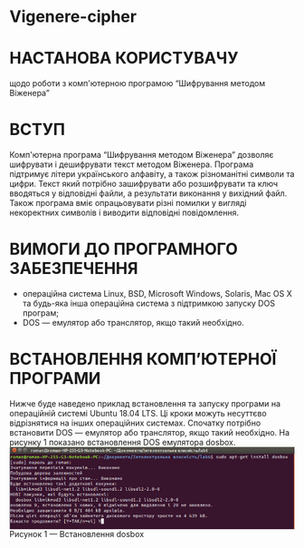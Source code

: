 # Vigenere-cipher
# НАСТАНОВА КОРИСТУВАЧУ
щодо роботи з комп'ютерною програмою “Шифрування методом Віженера”

# ВСТУП
Комп'ютерна програма “Шифрування методом Віженера” дозволяє шифрувати і дешифрувати текст методом Віженера. Програма підтримує літери українського алфавіту, а також різноманітні символи та цифри. Текст який потрібно зашифрувати або розшифрувати та ключ вводяться у відповідні файли, а результати виконання у вихідний файл. Також програма вміє опрацьовувати різні помилки у вигляді некоректних символів і виводити відповідні повідомлення.

# ВИМОГИ ДО ПРОГРАМНОГО ЗАБЕЗПЕЧЕННЯ
- операційна система Linux, BSD, Microsoft Windows, Solaris, Mac OS X та будь-яка інша операційна система з підтримкою запуску DOS програм;
- DOS — емулятор або транслятор, якщо такий необхідно.

# ВСТАНОВЛЕННЯ КОМП’ЮТЕРНОЇ ПРОГРАМИ
Нижче буде наведено приклад встановлення та запуску програми на операційній системі Ubuntu 18.04 LTS. Ці кроки можуть несуттєво відрізнятися на інших операційних системах. Спочатку потрібно встановити DOS — емулятор або транслятор, якщо такий необхідно. На рисунку 1 показано встановлення DOS емулятора dosbox.
<br>
<a href="https://raw.githubusercontent.com/RomanButsiy/Vigenere-cipher/master/screens/Screen1.png"><img src="https://raw.githubusercontent.com/RomanButsiy/Vigenere-cipher/master/screens/Screen1.png" align="center"></a>
<br>
Рисунок 1 — Встановлення dosbox
